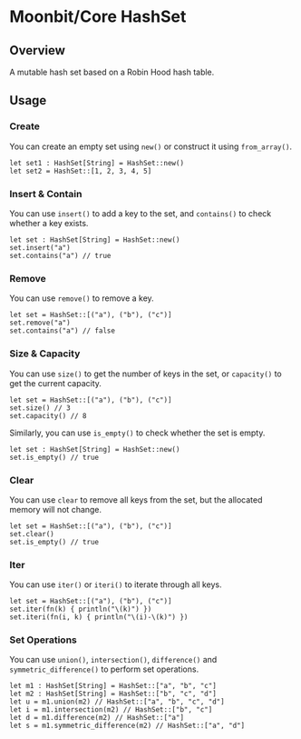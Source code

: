 # Moonbit/Core HashSet

## Overview

A mutable hash set based on a Robin Hood hash table.

## Usage

### Create

You can create an empty set using `new()` or construct it using `from_array()`.

```moonbit
let set1 : HashSet[String] = HashSet::new()
let set2 = HashSet::[1, 2, 3, 4, 5]
```

### Insert & Contain

You can use `insert()` to add a key to the set, and `contains()` to check whether a key exists.

```moonbit
let set : HashSet[String] = HashSet::new()
set.insert("a")
set.contains("a") // true
```

### Remove

You can use `remove()` to remove a key.

```moonbit
let set = HashSet::[("a"), ("b"), ("c")]
set.remove("a")
set.contains("a") // false
```

### Size & Capacity

You can use `size()` to get the number of keys in the set, or `capacity()` to get the current capacity.

```moonbit
let set = HashSet::[("a"), ("b"), ("c")]
set.size() // 3
set.capacity() // 8
```

Similarly, you can use `is_empty()` to check whether the set is empty.

```moonbit
let set : HashSet[String] = HashSet::new()
set.is_empty() // true
```

### Clear

You can use `clear` to remove all keys from the set, but the allocated memory will not change.

```moonbit
let set = HashSet::[("a"), ("b"), ("c")]
set.clear()
set.is_empty() // true
```

### Iter

You can use `iter()` or `iteri()` to iterate through all keys.

```moonbit
let set = HashSet::[("a"), ("b"), ("c")]
set.iter(fn(k) { println("\(k)") })
set.iteri(fn(i, k) { println("\(i)-\(k)") })
```

### Set Operations

You can use `union()`, `intersection()`, `difference()` and `symmetric_difference()` to perform set operations.

```moonbit
let m1 : HashSet[String] = HashSet::["a", "b", "c"]
let m2 : HashSet[String] = HashSet::["b", "c", "d"]
let u = m1.union(m2) // HashSet::["a", "b", "c", "d"]
let i = m1.intersection(m2) // HashSet::["b", "c"]
let d = m1.difference(m2) // HashSet::["a"]
let s = m1.symmetric_difference(m2) // HashSet::["a", "d"]
```

